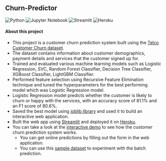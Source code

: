 ## Churn-Predictor
![Python](https://img.shields.io/badge/Python-FFD43B?style=for-the-badge&logo=python&logoColor=blue)
![Jupyter Notebook](https://img.shields.io/badge/jupyter-%23FA0F00.svg?style=for-the-badge&logo=jupyter&logoColor=white)
![Streamlit](https://img.shields.io/badge/Streamlit-FF4B4B?style=for-the-badge&logo=Streamlit&logoColor=white)
![Heroku](https://img.shields.io/badge/heroku-%23430098.svg?style=for-the-badge&logo=heroku&logoColor=white)

#### About this project
- This project is a customer churn prediction system built using the [Telco Customer Churn dataset](https://www.kaggle.com/datasets/blastchar/telco-customer-churn).
- The dataset contains information about customer demographics, payment details and services that the customer signed up for.
- Trained and evaluated various machine learning models such as Logistic Regression, SVC, Random Forest Classifier, Decision Tree Classifier, XGBoost Classifier, LightGBM Classifier. 
- Performed feature selection using Recursive Feature Elimination technique and tuned the hyperparameters for the best performing model which was Logistic Regression model.
- Logistic Regression model predicts whether the customer is likely to churn or happy with the services, with an accuracy score of 81.1% and an F1 score of 80.6%.
- Saved the best model using [joblib library](https://joblib.readthedocs.io/en/latest/) and used it to build an interactive web application.
- Built the web app using [Streamlit](https://streamlit.io) and deployed it on [Heroku](https://www.heroku.com).
- You can take a look at the [interactive demo](https://churn-predictorx.herokuapp.com) to see how the customer churn prediction system works.
  - You can get online predictions by filling out the form in the web application.
  - You can use this [sample dataset](https://github.com/BatuhanYilmaz26/Churn-Predictor/blob/master/data/batch_churn.csv) to experiment with the batch prediction.
